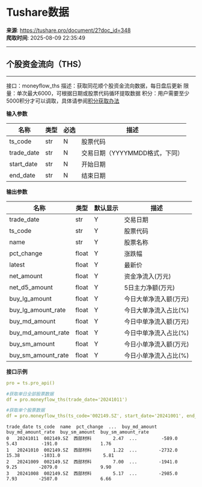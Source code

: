 # Tushare数据

**来源**: https://tushare.pro/document/2?doc_id=348  
**爬取时间**: 2025-08-09 22:35:49

---

## 个股资金流向（THS）

---

接口：moneyflow\_ths
描述：获取同花顺个股资金流向数据，每日盘后更新
限量：单次最大6000，可根据日期或股票代码循环提取数据
积分：用户需要至少5000积分才可以调取，具体请参阅[积分获取办法](https://tushare.pro/document/1?doc_id=13)

**输入参数**

| 名称 | 类型 | 必选 | 描述 |
| --- | --- | --- | --- |
| ts\_code | str | N | 股票代码 |
| trade\_date | str | N | 交易日期（YYYYMMDD格式，下同） |
| start\_date | str | N | 开始日期 |
| end\_date | str | N | 结束日期 |

**输出参数**

| 名称 | 类型 | 默认显示 | 描述 |
| --- | --- | --- | --- |
| trade\_date | str | Y | 交易日期 |
| ts\_code | str | Y | 股票代码 |
| name | str | Y | 股票名称 |
| pct\_change | float | Y | 涨跌幅 |
| latest | float | Y | 最新价 |
| net\_amount | float | Y | 资金净流入(万元) |
| net\_d5\_amount | float | Y | 5日主力净额(万元) |
| buy\_lg\_amount | float | Y | 今日大单净流入额(万元) |
| buy\_lg\_amount\_rate | float | Y | 今日大单净流入占比(%) |
| buy\_md\_amount | float | Y | 今日中单净流入额(万元) |
| buy\_md\_amount\_rate | float | Y | 今日中单净流入占比(%) |
| buy\_sm\_amount | float | Y | 今日小单净流入额(万元) |
| buy\_sm\_amount\_rate | float | Y | 今日小单净流入占比(%) |

**接口示例**

```yaml
pro = ts.pro_api()

#获取单日全部股票数据
df = pro.moneyflow_ths(trade_date='20241011')

#获取单个股票数据
df = pro.moneyflow_ths(ts_code='002149.SZ', start_date='20241001', end_date='20241011')
```

```
trade_date ts_code  name  pct_change  ...  buy_md_amount  buy_md_amount_rate  buy_sm_amount  buy_sm_amount_rate
0   20241011  002149.SZ  西部材料        2.47  ...         -589.0                5.43         -191.0                1.76
1   20241010  002149.SZ  西部材料        1.22  ...        -2732.0               15.38        -1031.0                5.81
2   20241009  002149.SZ  西部材料        7.00  ...        -1941.0                9.25        -2079.0                9.90
3   20241008  002149.SZ  西部材料        5.17  ...        -2985.0                7.93        -2507.0                6.66
```
